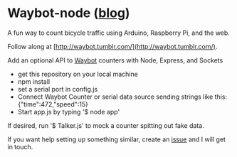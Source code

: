 Waybot-node ([blog](http://waybot.tumblr.com/))
===========

A fun way to count bicycle traffic using Arduino, Raspberry Pi, and the web.

Follow along at [http://waybot.tumblr.com/](http://waybot.tumblr.com/).


Add an optional API to [Waybot](https://github.com/johnelliott/Waybot) counters with Node, Express, and Sockets

- get this repository on your local machine
- npm install
- set a serial port in config.js
- Connect Waybot Counter or serial data source sending strings like this: {"time":472,"speed":15}
- Start app.js by typing '$ node app'

If desired, run '$ Talker.js' to mock a counter spitting out fake data.

If you want help setting up something similar, create an [issue](https://github.com/johnelliott/Waybot/issues) and I will get in touch.
